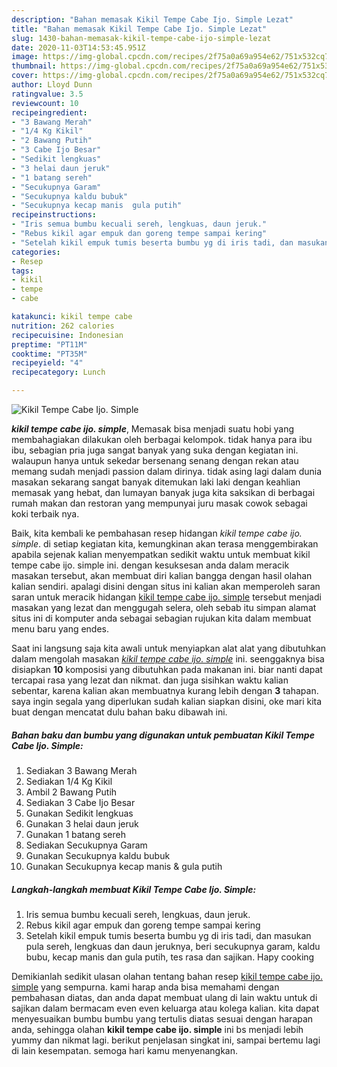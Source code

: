 ```yaml
---
description: "Bahan memasak Kikil Tempe Cabe Ijo. Simple Lezat"
title: "Bahan memasak Kikil Tempe Cabe Ijo. Simple Lezat"
slug: 1430-bahan-memasak-kikil-tempe-cabe-ijo-simple-lezat
date: 2020-11-03T14:53:45.951Z
image: https://img-global.cpcdn.com/recipes/2f75a0a69a954e62/751x532cq70/kikil-tempe-cabe-ijo-simple-foto-resep-utama.jpg
thumbnail: https://img-global.cpcdn.com/recipes/2f75a0a69a954e62/751x532cq70/kikil-tempe-cabe-ijo-simple-foto-resep-utama.jpg
cover: https://img-global.cpcdn.com/recipes/2f75a0a69a954e62/751x532cq70/kikil-tempe-cabe-ijo-simple-foto-resep-utama.jpg
author: Lloyd Dunn
ratingvalue: 3.5
reviewcount: 10
recipeingredient:
- "3 Bawang Merah"
- "1/4 Kg Kikil"
- "2 Bawang Putih"
- "3 Cabe Ijo Besar"
- "Sedikit lengkuas"
- "3 helai daun jeruk"
- "1 batang sereh"
- "Secukupnya Garam"
- "Secukupnya kaldu bubuk"
- "Secukupnya kecap manis  gula putih"
recipeinstructions:
- "Iris semua bumbu kecuali sereh, lengkuas, daun jeruk."
- "Rebus kikil agar empuk dan goreng tempe sampai kering"
- "Setelah kikil empuk tumis beserta bumbu yg di iris tadi, dan masukan pula sereh, lengkuas dan daun jeruknya, beri secukupnya garam, kaldu bubu, kecap manis dan gula putih, tes rasa dan sajikan. Hapy cooking"
categories:
- Resep
tags:
- kikil
- tempe
- cabe

katakunci: kikil tempe cabe 
nutrition: 262 calories
recipecuisine: Indonesian
preptime: "PT11M"
cooktime: "PT35M"
recipeyield: "4"
recipecategory: Lunch

---
```



![Kikil Tempe Cabe Ijo. Simple](https://img-global.cpcdn.com/recipes/2f75a0a69a954e62/751x532cq70/kikil-tempe-cabe-ijo-simple-foto-resep-utama.jpg)

<b><i>kikil tempe cabe ijo. simple</i></b>, Memasak bisa menjadi suatu hobi yang membahagiakan dilakukan oleh berbagai kelompok. tidak hanya para ibu ibu, sebagian pria juga sangat banyak yang suka dengan kegiatan ini. walaupun hanya untuk sekedar bersenang senang dengan rekan atau memang sudah menjadi passion dalam dirinya. tidak asing lagi dalam dunia masakan sekarang sangat banyak ditemukan laki laki dengan keahlian memasak yang hebat, dan lumayan banyak juga kita saksikan di berbagai rumah makan dan restoran yang mempunyai juru masak cowok sebagai koki terbaik nya.

Baik, kita kembali ke pembahasan resep hidangan <i>kikil tempe cabe ijo. simple</i>. di setiap kegiatan kita, kemungkinan akan terasa menggembirakan apabila sejenak kalian menyempatkan sedikit waktu untuk membuat kikil tempe cabe ijo. simple ini. dengan kesuksesan anda dalam meracik masakan tersebut, akan membuat diri kalian bangga dengan hasil olahan kalian sendiri. apalagi disini dengan situs ini kalian akan memperoleh saran saran untuk meracik hidangan <u>kikil tempe cabe ijo. simple</u> tersebut menjadi masakan yang lezat dan menggugah selera, oleh sebab itu simpan alamat situs ini di komputer anda sebagai sebagian rujukan kita dalam membuat menu baru yang endes.




Saat ini langsung saja kita awali untuk menyiapkan alat alat yang dibutuhkan dalam mengolah masakan <u><i>kikil tempe cabe ijo. simple</i></u> ini. seenggaknya bisa disiapkan <b>10</b> komposisi yang dibutuhkan pada makanan ini. biar nanti dapat tercapai rasa yang lezat dan nikmat. dan juga sisihkan waktu kalian sebentar, karena kalian akan membuatnya kurang lebih dengan <b>3</b> tahapan. saya ingin segala yang diperlukan sudah kalian siapkan disini, oke mari kita buat dengan mencatat dulu bahan baku dibawah ini.

<!--inarticleads1-->

##### Bahan baku dan bumbu yang digunakan untuk pembuatan Kikil Tempe Cabe Ijo. Simple:

1. Sediakan 3 Bawang Merah
1. Sediakan 1/4 Kg Kikil
1. Ambil 2 Bawang Putih
1. Sediakan 3 Cabe Ijo Besar
1. Gunakan Sedikit lengkuas
1. Gunakan 3 helai daun jeruk
1. Gunakan 1 batang sereh
1. Sediakan Secukupnya Garam
1. Gunakan Secukupnya kaldu bubuk
1. Gunakan Secukupnya kecap manis &amp; gula putih




<!--inarticleads2-->

##### Langkah-langkah membuat Kikil Tempe Cabe Ijo. Simple:

1. Iris semua bumbu kecuali sereh, lengkuas, daun jeruk.
1. Rebus kikil agar empuk dan goreng tempe sampai kering
1. Setelah kikil empuk tumis beserta bumbu yg di iris tadi, dan masukan pula sereh, lengkuas dan daun jeruknya, beri secukupnya garam, kaldu bubu, kecap manis dan gula putih, tes rasa dan sajikan. Hapy cooking




Demikianlah sedikit ulasan olahan tentang bahan resep <u>kikil tempe cabe ijo. simple</u> yang sempurna. kami harap anda bisa memahami dengan pembahasan diatas, dan anda dapat membuat ulang di lain waktu untuk di sajikan dalam bermacam even even keluarga atau kolega kalian. kita dapat menyesuaikan bumbu bumbu yang tertulis diatas sesuai dengan harapan anda, sehingga olahan <b>kikil tempe cabe ijo. simple</b> ini bs menjadi lebih yummy dan nikmat lagi. berikut penjelasan singkat ini, sampai bertemu lagi di lain kesempatan. semoga hari kamu menyenangkan.
